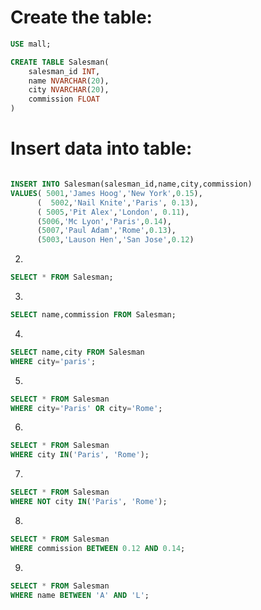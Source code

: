 # Create the table:
```sql
USE mall;

CREATE TABLE Salesman(
	salesman_id INT,
    name NVARCHAR(20), 
    city NVARCHAR(20),
    commission FLOAT
)
```

# Insert data into table:
```sql

INSERT INTO Salesman(salesman_id,name,city,commission) 
VALUES( 5001,'James Hoog','New York',0.15),
	  (  5002,'Nail Knite','Paris', 0.13),
	  ( 5005,'Pit Alex','London', 0.11),
	  (5006,'Mc Lyon','Paris',0.14),
	  (5007,'Paul Adam','Rome',0.13),
      (5003,'Lauson Hen','San Jose',0.12)

```


2. 
```sql
SELECT * FROM Salesman;
```

3. 
```sql
SELECT name,commission FROM Salesman;
```
4. 
```sql
SELECT name,city FROM Salesman
WHERE city='paris';
```
5. 
```sql
SELECT * FROM Salesman
WHERE city='Paris' OR city='Rome';
```
6. 
```sql
SELECT * FROM Salesman
WHERE city IN('Paris', 'Rome');
```
7. 
```sql
SELECT * FROM Salesman
WHERE NOT city IN('Paris', 'Rome');

```
8. 
```sql
SELECT * FROM Salesman
WHERE commission BETWEEN 0.12 AND 0.14;
```
9. 
```sql
SELECT * FROM Salesman
WHERE name BETWEEN 'A' AND 'L';

```



